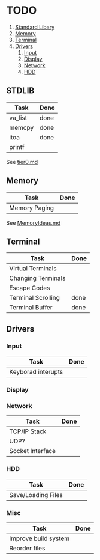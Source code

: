 # TODO

1. [Standard Libary](#STDLIB)
1. [Memory](#Memory)
2. [Terminal](#Terminal)
2. [Drivers](#Drivers)
    1. [Input](#Input)
    2. [Display](#Display)
    3. [Network](Network)
    4. [HDD](#HDD)

## STDLIB
| Task    | Done |
|---------|------|
| va_list | done |
| memcpy  | done |
| itoa    | done |
| printf  |      |

See [tier0.md](Documents/tier0.md)

## Memory

| Task          | Done |
|---------------|------|
| Memory Paging |      |

See [MemoryIdeas.md](Documents/MemoryIdeas.md)

## Terminal

| Task               | Done |
|--------------------|------|
| Virtual Terminals  |      |
| Changing Terminals |      |
| Escape Codes       |      |
| Terminal Scrolling | done |
| Terminal Buffer    | done |

## Drivers
### Input
| Task               | Done |
|--------------------|------|
| Keyborad interupts |      |

### Display
### Network
| Task             | Done |
|------------------|------|
| TCP/IP Stack     |      |
| UDP?             |      |
| Socket Interface |      |

### HDD
| Task               | Done |
|--------------------|------|
| Save/Loading Files |      |

### Misc
| Task                 | Done |
|----------------------|------|
| Improve build system |      |
| Reorder files        |      |
